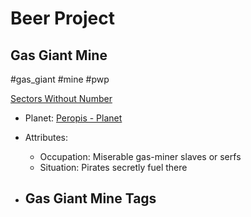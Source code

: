 # Beer Project
## Gas Giant Mine

#gas_giant #mine #pwp 

[Sectors Without Number](https://sectorswithoutnumber.com/sector/bfDcBzTtgpeyLUfwzjio/gasGiantMine/XrpgFAfCXpMyP92O9lm2)

- Planet: [Peropis - Planet](../../../Gaming/StarsWithoutNumber/PiratesWithoutPlunder/Peropis%20-%20Planet.md)

- Attributes:
   -   Occupation: Miserable gas-miner slaves or serfs
   -   Situation: Pirates secretly fuel there

- Gas Giant Mine Tags
	-  
